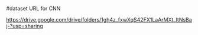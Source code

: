 
#dataset URL for CNN

https://drive.google.com/drive/folders/1gh4z_fxwXqS42FX1LaArMXt_ltNsBaj-?usp=sharing
